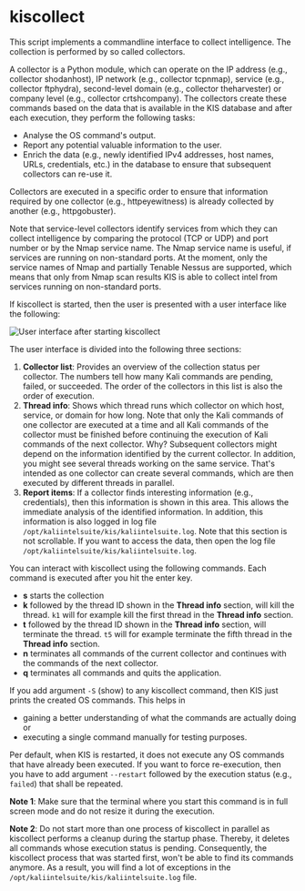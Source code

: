# kiscollect

This script implements a commandline interface to collect intelligence. The collection is performed by so called
collectors.

A collector is a Python module, which can operate on the IP address (e.g., collector shodanhost), IP network
(e.g., collector tcpnmap), service (e.g., collector ftphydra), second-level domain (e.g., collector theharvester)
or company level (e.g., collector crtshcompany). The collectors create these commands based on the data that is 
available in the KIS database and after each execution, they perform the following tasks:

  * Analyse the OS command's output.
  * Report any potential valuable information to the user.
  * Enrich the data (e.g., newly identified IPv4 addresses, host names, URLs, credentials, etc.) in the database to
  ensure that subsequent collectors can re-use it.

Collectors are executed in a specific order to ensure that information required by one collector (e.g., httpeyewitness)
is already collected by another (e.g., httpgobuster).

Note that service-level collectors identify services from which they can collect intelligence by comparing the protocol
(TCP or UDP) and port number or by the Nmap service name. The Nmap service name is useful, if services are running on
non-standard ports. At the moment, only the service names of Nmap and partially Tenable Nessus are supported, which 
means that only from Nmap scan results KIS is able to collect intel from services running on non-standard ports.

If kiscollect is started, then the user is presented with a user interface like the following:

![User interface after starting kiscollect](images/kiscollector_01.png "User interface after starting kiscollect")

The user interface is divided into the following three sections:

  1. **Collector list**: Provides an overview of the collection status per collector. The numbers tell how
  many Kali commands are pending, failed, or succeeded. The order of the collectors in this list is also the order of
  execution.
  2. **Thread info**: Shows which thread runs which collector on which host, service, or domain for how long. Note
  that only the Kali commands of one collector are executed at a time and all Kali commands of the collector must be
  finished before continuing the execution of Kali commands of the next collector. Why? Subsequent collectors might depend
  on the information identified by the current collector. In addition, you might see several threads working on the same
  service. That's intended as one collector can create several commands, which are then executed by different threads in
  parallel.
  3. **Report items**: If a collector finds interesting information (e.g., credentials), then this information is shown
  in this area. This allows the immediate analysis of the identified information. In addition, this information is 
  also logged in log file `/opt/kaliintelsuite/kis/kaliintelsuite.log`. Note that this section is not scrollable. If 
  you want to access the data, then open the log file `/opt/kaliintelsuite/kis/kaliintelsuite.log`.

You can interact with kiscollect using the following commands. Each command is executed after you hit the enter key.

  * **s** starts the collection
  * **k** followed by the thread ID shown in the **Thread info** section, will kill the thread. `k1` will for example
  kill the first thread in the **Thread info** section.
  * **t** followed by the thread ID shown in the **Thread info** section, will terminate the thread. `t5` will for
  example terminate the fifth thread in the **Thread info** section.
  * **n** terminates all commands of the current collector and continues with the commands of the next collector.
  * **q** terminates all commands and quits the application.

If you add argument `-S` (show) to any kiscollect command, then KIS just prints the created OS commands. This helps in
  * gaining a better understanding of what the commands are actually doing or
  * executing a single command manually for testing purposes.

Per default, when KIS is restarted, it does not execute any OS commands that have already been executed. If you want
to force re-execution, then you have to add argument `--restart` followed by the execution status (e.g., `failed`) that 
shall be repeated.

**Note 1**: Make sure that the terminal where you start this command is in full screen mode and do not resize it 
during the execution.

**Note 2**: Do not start more than one process of kiscollect in parallel as kiscollect performs a cleanup during
the startup phase. Thereby, it deletes all commands whose execution status is pending. Consequently, the
kiscollect process that was started first, won't be able to find its commands anymore. As a result, you will find a
lot of exceptions in the `/opt/kaliintelsuite/kis/kaliintelsuite.log` file.
